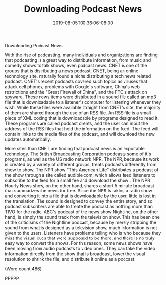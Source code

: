 ﻿---
title: "Downloading Podcast News"
date: 2019-08-05T00:36:06-08:00
description: "Podcasting Tips for Web Success"
featured_image: "/images/Podcasting.jpg"
tags: ["Podcasting"]
---

Downloading Podcast News 

With the rise of podcasting, many individuals and
organizations are finding that podcasting is a great way
to distribute information, from music and comedy
shows to talk shows, even podcast news. CNET is one
of the groups that is distributing a news podcast. CNET,
being an online technology site, naturally found a niche
distributing a tech news related podcast. CNET's recent
podcasts covered such topics as viruses that attack cell
phones, problems with Google's software, China's web
restrictions and the "Great Firewall of China", and the
FTC's attack on spyware. These news items were
distributed in a sound file called an mp3 file that is
downloadable to a listener's computer for listening
whenever they wish. While these files were available
straight from CNET's site, the majority of them are
shared through the use of an RSS file. An RSS file is a
small piece of XML coding that is downloadable by
programs designed to read it. These programs are called
podcast clients, and the user can input the address of the
RSS files that hold the information on the feed. The
feed will contain links to the media files of the podcast,
and will download the new updates automatically.

More sites than CNET are finding that podcast news is
an expoitable technology. The British Broadcasting
Corporation podcasts some of it's programs, as well as
the US radio network NPR. The NPR, because its work
is created by a variety of different groups, treats
podcasts differently from show to show. The NPR show
"This American Life" distributes a podcast of the show
through a site called audible.com, which allows feed
listeners to subscribe to the feed for a small fee and
download the show . The NPR Hourly News show, on
the other hand, shares a short 5 minute broadcast that
summarizes the news for free. Since the NPR is taking a
radio show and converting it into a file that is
downloadable by the user, little is lost in the translation.
The sound is designed to convey the entire story, and so
podcast subscribers are able to treate the podcast as
nothing more than TIVO for the radio. ABC's podcast
of the news show Nightline, on the other hand, is
simply the sound track from the television show. This
has been one of the criticisms of the Nightline podcast,
because by merely stripping the sound from what is
designed as a television show, much information is not
given to the users. Listeners have problems telling who
is who because they miss the visual cues that were
supposed to be there, and there is no truly easy way to
convert the shows. For this reason, some news shows
have been moving from audio podcasts to video ones.
They can take the video information directly from the
show that is broadcast, lower the visual resolution to
shrink the file, and distribute it online as a podcast.

(Word count 486)

PPPPP

